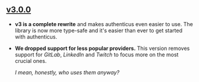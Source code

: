## [v3.0.0](https://github.com/boywithkeyboard/authenticus/releases/tag/v3.0.0)

- **v3 is a complete rewrite** and makes authenticus even easier to use. The library is now more type-safe and it's easier than ever to get started with authenticus.

- **We dropped support for less popular providers.** This version removes support for *GitLab*, *LinkedIn* and *Twitch* to focus more on the most crucial ones.

  *I mean, honestly, who uses them anyway?*
